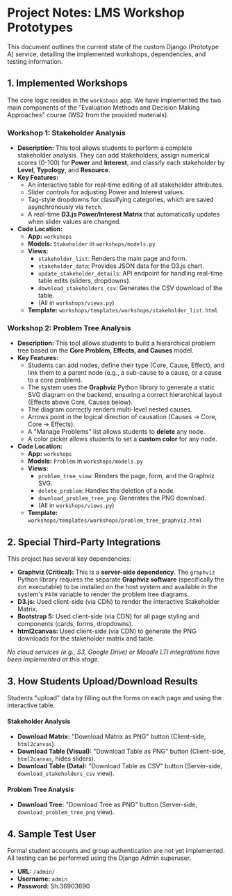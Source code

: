# Project Notes: LMS Workshop Prototypes

This document outlines the current state of the custom Django (Prototype A) service, detailing the implemented workshops, dependencies, and testing information.

## 1. Implemented Workshops

The core logic resides in the `workshops` app. We have implemented the two main components of the "Evaluation Methods and Decision Making Approaches" course (WS2 from the provided materials).

### Workshop 1: Stakeholder Analysis

* **Description:** This tool allows students to perform a complete stakeholder analysis. They can add stakeholders, assign numerical scores (0-100) for **Power** and **Interest**, and classify each stakeholder by **Level**, **Typology**, and **Resource**.
* **Key Features:**
    * An interactive table for real-time editing of all stakeholder attributes.
    * Slider controls for adjusting Power and Interest values.
    * Tag-style dropdowns for classifying categories, which are saved asynchronously via `fetch`.
    * A real-time **D3.js Power/Interest Matrix** that automatically updates when slider values are changed.
* **Code Location:**
    * **App:** `workshops`
    * **Models:** `Stakeholder` in `workshops/models.py`
    * **Views:**
        * `stakeholder_list`: Renders the main page and form.
        * `stakeholder_data`: Provides JSON data for the D3.js chart.
        * `update_stakeholder_details`: API endpoint for handling real-time table edits (sliders, dropdowns).
        * `download_stakeholders_csv`: Generates the CSV download of the table.
        * (All in `workshops/views.py`)
    * **Template:** `workshops/templates/workshops/stakeholder_list.html`

### Workshop 2: Problem Tree Analysis

* **Description:** This tool allows students to build a hierarchical problem tree based on the **Core Problem, Effects, and Causes** model.
* **Key Features:**
    * Students can add nodes, define their type (Core, Cause, Effect), and link them to a parent node (e.g., a sub-cause to a cause, or a cause to a core problem).
    * The system uses the **Graphviz** Python library to generate a static SVG diagram on the backend, ensuring a correct hierarchical layout (Effects above Core, Causes below).
    * The diagram correctly renders multi-level nested causes.
    * Arrows point in the logical direction of causation (Causes -> Core, Core -> Effects).
    * A "Manage Problems" list allows students to **delete** any node.
    * A color picker allows students to set a **custom color** for any node.
* **Code Location:**
    * **App:** `workshops`
    * **Models:** `Problem` in `workshops/models.py`
    * **Views:**
        * `problem_tree_view`: Renders the page, form, and the Graphviz SVG.
        * `delete_problem`: Handles the deletion of a node.
        * `download_problem_tree_png`: Generates the PNG download.
        * (All in `workshops/views.py`)
    * **Template:** `workshops/templates/workshops/problem_tree_graphviz.html`

## 2. Special Third-Party Integrations

This project has several key dependencies:

* **Graphviz (Critical):** This is a **server-side dependency**. The `graphviz` Python library requires the separate **Graphviz software** (specifically the `dot` executable) to be installed on the host system and available in the system's `PATH` variable to render the problem tree diagrams.
* **D3.js:** Used client-side (via CDN) to render the interactive Stakeholder Matrix.
* **Bootstrap 5:** Used client-side (via CDN) for all page styling and components (cards, forms, dropdowns).
* **html2canvas:** Used client-side (via CDN) to generate the PNG downloads for the stakeholder matrix and table.

*No cloud services (e.g., S3, Google Drive) or Moodle LTI integrations have been implemented at this stage.*

## 3. How Students Upload/Download Results

Students "upload" data by filling out the forms on each page and using the interactive table.

#### Stakeholder Analysis
* **Download Matrix:** "Download Matrix as PNG" button (Client-side, `html2canvas`).
* **Download Table (Visual):** "Download Table as PNG" button (Client-side, `html2canvas`, hides sliders).
* **Download Table (Data):** "Download Table as CSV" button (Server-side, `download_stakeholders_csv` view).

#### Problem Tree Analysis
* **Download Tree:** "Download Tree as PNG" button (Server-side, `download_problem_tree_png` view).

## 4. Sample Test User

Formal student accounts and group authentication are not yet implemented. All testing can be performed using the Django Admin superuser.

* **URL:** `/admin/`
* **Username:** `admin`
* **Password:** Sh.36903690